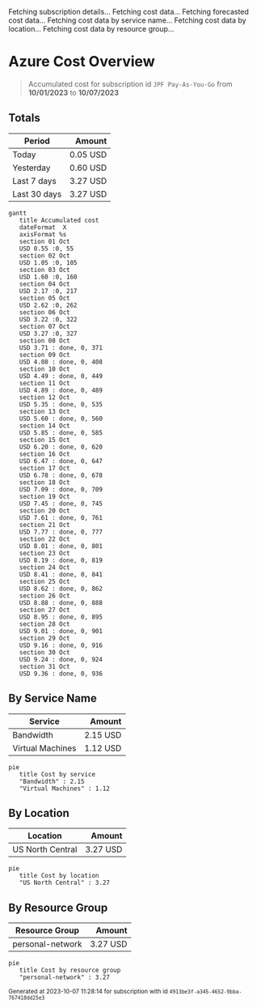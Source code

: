 Fetching subscription details...
Fetching cost data...
Fetching forecasted cost data...
Fetching cost data by service name...
Fetching cost data by location...
Fetching cost data by resource group...
# Azure Cost Overview

> Accumulated cost for subscription id `JPF Pay-As-You-Go` from **10/01/2023** to **10/07/2023**

## Totals

|Period|Amount|
|---|---:|
|Today|0.05 USD|
|Yesterday|0.60 USD|
|Last 7 days|3.27 USD|
|Last 30 days|3.27 USD|

```mermaid
gantt
   title Accumulated cost
   dateFormat  X
   axisFormat %s
   section 01 Oct
   USD 0.55 :0, 55
   section 02 Oct
   USD 1.05 :0, 105
   section 03 Oct
   USD 1.60 :0, 160
   section 04 Oct
   USD 2.17 :0, 217
   section 05 Oct
   USD 2.62 :0, 262
   section 06 Oct
   USD 3.22 :0, 322
   section 07 Oct
   USD 3.27 :0, 327
   section 08 Oct
   USD 3.71 : done, 0, 371
   section 09 Oct
   USD 4.08 : done, 0, 408
   section 10 Oct
   USD 4.49 : done, 0, 449
   section 11 Oct
   USD 4.89 : done, 0, 489
   section 12 Oct
   USD 5.35 : done, 0, 535
   section 13 Oct
   USD 5.60 : done, 0, 560
   section 14 Oct
   USD 5.85 : done, 0, 585
   section 15 Oct
   USD 6.20 : done, 0, 620
   section 16 Oct
   USD 6.47 : done, 0, 647
   section 17 Oct
   USD 6.78 : done, 0, 678
   section 18 Oct
   USD 7.09 : done, 0, 709
   section 19 Oct
   USD 7.45 : done, 0, 745
   section 20 Oct
   USD 7.61 : done, 0, 761
   section 21 Oct
   USD 7.77 : done, 0, 777
   section 22 Oct
   USD 8.01 : done, 0, 801
   section 23 Oct
   USD 8.19 : done, 0, 819
   section 24 Oct
   USD 8.41 : done, 0, 841
   section 25 Oct
   USD 8.62 : done, 0, 862
   section 26 Oct
   USD 8.88 : done, 0, 888
   section 27 Oct
   USD 8.95 : done, 0, 895
   section 28 Oct
   USD 9.01 : done, 0, 901
   section 29 Oct
   USD 9.16 : done, 0, 916
   section 30 Oct
   USD 9.24 : done, 0, 924
   section 31 Oct
   USD 9.36 : done, 0, 936
```

## By Service Name

|Service|Amount|
|---|---:|
|Bandwidth|2.15 USD|
|Virtual Machines|1.12 USD|

```mermaid
pie
   title Cost by service
   "Bandwidth" : 2.15
   "Virtual Machines" : 1.12
```

## By Location

|Location|Amount|
|---|---:|
|US North Central|3.27 USD|

```mermaid
pie
   title Cost by location
   "US North Central" : 3.27
```

## By Resource Group

|Resource Group|Amount|
|---|---:|
|personal-network|3.27 USD|

```mermaid
pie
   title Cost by resource group
   "personal-network" : 3.27
```

<sup>Generated at 2023-10-07 11:28:14 for subscription with id `4913be3f-a345-4652-9bba-767418dd25e3`</sup>

